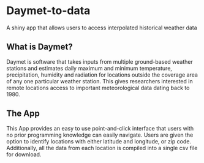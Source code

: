 # Daymet-to-data
A shiny app that allows users to access interpolated historical weather data

## What is Daymet?

Daymet is software that takes inputs from multiple ground-based weather stations and estimates daily maximum and minimum temperature, precipitation, humidity and radiation for locations outside the coverage area of any one particular weather station. This gives researchers interested in remote locations access to important meteorological data dating back to 1980.

## The App
This App provides an easy to use point-and-click interface that users with no prior programming knowledge can easily navigate. Users are given the option to identify locations with either latitude and longitude, or zip code. Additionally, all the data from each location is compiled into a single csv file for download.
  
